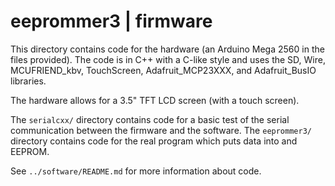 # eeprommer3 | firmware
This directory contains code for the hardware (an Arduino Mega 2560 in
the files provided). The code is in C++ with a C-like style and uses the
SD, Wire, MCUFRIEND_kbv, TouchScreen, Adafruit_MCP23XXX, and
Adafruit_BusIO libraries.

The hardware allows for a 3.5" TFT LCD screen (with a touch screen).

The `serialcxx/` directory contains code for a basic test of the serial
communication between the firmware and the software.
The `eeprommer3/` directory contains code for the real program which
puts data into and EEPROM.

See `../software/README.md` for more information about code.
